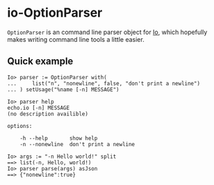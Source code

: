 io-OptionParser
===============

`OptionParser` is an command line parser object for [Io](http://iolanguage.com), which 
hopefully makes writing command line tools a little easier.

Quick example
-------------
    Io> parser := OptionParser with(
    ...     list("n", "nonewline", false, "don't print a newline")
    ... ) setUsage("%name [-n] MESSAGE")
    
    Io> parser help
    echo.io [-n] MESSAGE
    (no description availible)

    options:

        -h --help       show help
        -n --nonewline  don't print a newline
        
    Io> args := "-n Hello world!" split
    ==> list(-n, Hello, world!)
    Io> parser parse(args) asJson
    ==> {"nonewline":true}
